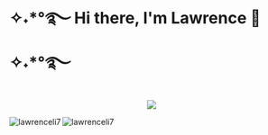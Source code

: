 <h1 align="left">✧˖*°࿐  Hi there, I'm Lawrence 👋 ✧˖*°࿐</h1> 

<div align="center">
 <img src="https://readme-typing-svg.herokuapp.com?color=45b787&lines=welcome+to+my+GitHub"> 
</div>

<p>
 <img align="left" src="https://github-readme-streak-stats.herokuapp.com/?user=lawrenceli7&theme=vision-friendly-dark" alt="lawrenceli7" />
</p>

<p>
 <img align="center" src="https://github-readme-stats.vercel.app/api/top-langs?username=lawrenceli7&show_icons=true&locale=en&layout=compact&theme=vision-friendly-dark" alt="lawrenceli7" />
</p>

<!--
<picture>
  <source media="(prefers-color-scheme: dark)" srcset="https://raw.githubusercontent.com/KiligFei/KiligFei/main/github-contribution-grid-snake-dark.svg">
  <source media="(prefers-color-scheme: light)" srcset="https://raw.githubusercontent.com/KiligFei/KiligFei/main/github-contribution-grid-snake.svg">
  <img alt="github contribution grid snake animation" src="https://raw.githubusercontent.com/KiligFei/KiligFei/main/github-contribution-grid-snake.svg">
</picture>
-->




<!--
**lawrenceli7/lawrenceli7** is a ✨ _special_ ✨ repository because its `README.md` (this file) appears on your GitHub profile.

Here are some ideas to get you started:

- 🔭 I’m currently working on ...
- 🌱 I’m currently learning ...
- 👯 I’m looking to collaborate on ...
- 🤔 I’m looking for help with ...
- 💬 Ask me about ...
- 📫 How to reach me: ...
- 😄 Pronouns: ...
- ⚡ Fun fact: ...
-->
